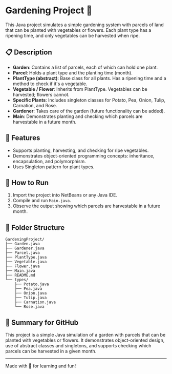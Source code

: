 # Gardening Project 🌱

This Java project simulates a simple gardening system with parcels of land that can be planted with vegetables or flowers. Each plant type has a ripening time, and only vegetables can be harvested when ripe.

## 📋 Description

- **Garden**: Contains a list of parcels, each of which can hold one plant.
- **Parcel**: Holds a plant type and the planting time (month).
- **PlantType (abstract)**: Base class for all plants. Has a ripening time and a method to check if it's a vegetable.
- **Vegetable / Flower**: Inherits from PlantType. Vegetables can be harvested; flowers cannot.
- **Specific Plants**: Includes singleton classes for Potato, Pea, Onion, Tulip, Carnation, and Rose.
- **Gardener**: Takes care of the garden (future functionality can be added).
- **Main**: Demonstrates planting and checking which parcels are harvestable in a future month.

## 🧪 Features

- Supports planting, harvesting, and checking for ripe vegetables.
- Demonstrates object-oriented programming concepts: inheritance, encapsulation, and polymorphism.
- Uses Singleton pattern for plant types.

## 🚀 How to Run

1. Import the project into NetBeans or any Java IDE.
2. Compile and run `Main.java`.
3. Observe the output showing which parcels are harvestable in a future month.

## 📂 Folder Structure

```
GardeningProject/
├── Garden.java
├── Gardener.java
├── Parcel.java
├── PlantType.java
├── Vegetable.java
├── Flower.java
├── Main.java
├── README.md
└── types/
    ├── Potato.java
    ├── Pea.java
    ├── Onion.java
    ├── Tulip.java
    ├── Carnation.java
    └── Rose.java
```

## 🧠 Summary for GitHub

This project is a simple Java simulation of a garden with parcels that can be planted with vegetables or flowers. It demonstrates object-oriented design, use of abstract classes and singletons, and supports checking which parcels can be harvested in a given month.

---

Made with 💚 for learning and fun!
